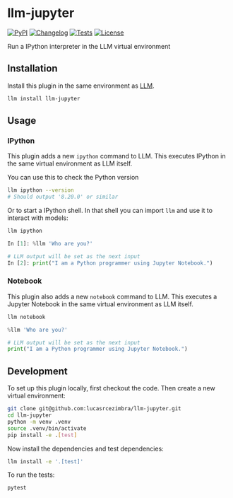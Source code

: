 # llm-jupyter

[![PyPI](https://img.shields.io/pypi/v/llm-jupyter.svg)](https://pypi.org/project/llm-jupyter/)
[![Changelog](https://img.shields.io/github/v/release/lucasrcezimbra/llm-jupyter?include_prereleases&label=changelog)](https://github.com/lucasrcezimbra/llm-jupyter/releases)
[![Tests](https://github.com/lucasrcezimbra/llm-jupyter/workflows/Test/badge.svg)](https://github.com/lucasrcezimbra/llm-jupyter/actions?query=workflow%3ATest)
[![License](https://img.shields.io/badge/license-Apache%202.0-blue.svg)](https://github.com/lucasrcezimbra/llm-jupyter/blob/main/LICENSE)

Run a IPython interpreter in the LLM virtual environment

## Installation

Install this plugin in the same environment as [LLM](https://llm.datasette.io/).
```bash
llm install llm-jupyter
```
## Usage

### IPython
This plugin adds a new `ipython` command to LLM. This executes IPython in the same virtual environment as LLM itself.

You can use this to check the Python version

```bash
llm ipython --version
# Should output '8.20.0' or similar
```

Or to start a IPython shell. In that shell you can import `llm` and use it to interact with models:
```bash
llm ipython
```

```python
In [1]: %llm 'Who are you?'

# LLM output will be set as the next input
In [2]: print("I am a Python programmer using Jupyter Notebook.")
```


### Notebook
This plugin also adds a new `notebook` command to LLM. This executes a Jupyter Notebook in the same virtual environment as LLM itself.

```bash
llm notebook
```

```python
%llm 'Who are you?'

# LLM output will be set as the next input
print("I am a Python programmer using Jupyter Notebook.")
```

## Development

To set up this plugin locally, first checkout the code. Then create a new virtual environment:
```bash
git clone git@github.com:lucasrcezimbra/llm-jupyter.git
cd llm-jupyter
python -m venv .venv
source .venv/bin/activate
pip install -e .[test]
```
Now install the dependencies and test dependencies:
```bash
llm install -e '.[test]'
```
To run the tests:
```bash
pytest
```
